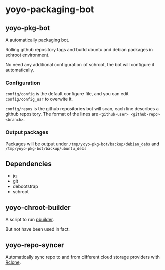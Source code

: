 # yoyo-packaging-bot

## yoyo-pkg-bot

A automatically packaging bot.

Rolling github repository tags and build ubuntu and debian packages in schroot environment.

No need any additional configuration of schroot, the bot will configure it automatically.

### Configuration

``config/config`` is the default configure file, and you can edit ``config/config_usr`` to overwite it.

``config/repos`` is the github repositories bot will scan, each line describes a github repository. The format of the lines are ``<github-user> <github-repo> <branch>``.

### Output packages

Packages will be output under ``/tmp/yoyo-pkg-bot/backup/debian_debs`` and ``/tmp/yoyo-pkg-bot/backup/ubuntu_debs``

## Dependencies

+ jq
+ git
+ debootstrap
+ schroot

## yoyo-chroot-builder

A script to run [pbuilder](https://pbuilder-team.pages.debian.net/pbuilder/).

But not have been used in fact.

## yoyo-repo-syncer

Automatically sync repo to and from different cloud storage providers with [Rclone](https://github.com/rclone/rclone).

